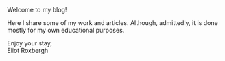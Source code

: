 Welcome to my blog!

Here I share some of my work and articles.
Although, admittedly, it is done mostly for my own educational purposes.

Enjoy your stay, \
Eliot Roxbergh
